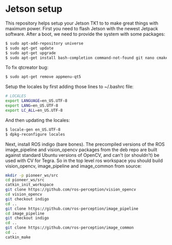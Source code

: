 # Jetson setup

This repository helps setup your Jetson TK1 to to make great things with maximum power. First you need to flash Jetson with the newest Jetpack software. After a boot, we need to provide the system with some packages:

```sh
$ sudo apt-add-repository universe
$ sudo apt-get update
$ sudo apt-get upgrade
$ sudo apt-get install bash-completion command-not-found git nano cmake cmake-curses-gui autoconf libtool libconfig-dev ncurses-dev qtcreator linux-firmware build-essential gnome-devel libgtk-3-dev 
```

To fix qtcreator bug:

```sh
$ sudo apt-get remove appmenu-qt5
```

Setup the locales by first adding those lines to ~/.bashrc file:

```sh
# LOCALES
export LANGUAGE=en_US.UTF-8
export LANG=en_US.UTF-8
export LC_ALL=en_US.UTF-8
```

And then updating the locales:

```sh
$ locale-gen en_US.UTF-8
$ dpkg-reconfigure locales
```

Next, install ROS indigo (bare bones). The precompiled versions of the ROS image_pipeline and vision_opencv packages from the deb repo are built against standard Ubuntu versions of OpenCV, and can't (or shouldn't) be used with CV for Tegra. So in the top level ros workspace you should build vision_opencv, image_pipeline and image_common from source:

```sh
mkdir -p pioneer_ws/src
cd pioneer_ws/src
catkin_init_workspace
git clone https://github.com/ros-perception/vision_opencv
cd vision_opencv
git checkout indigo
cd ..
git clone https://github.com/ros-perception/image_pipeline
cd image_pipeline
git checkout indigo
cd ..
git clone https://github.com/ros-perception/image_common
cd ..
catkin_make
```
